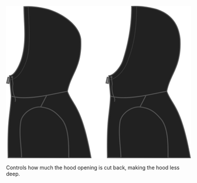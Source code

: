 ![Capuchon inkorting](./hoodcutback.svg)

Controls how much the hood opening is cut back, making the hood less deep.
